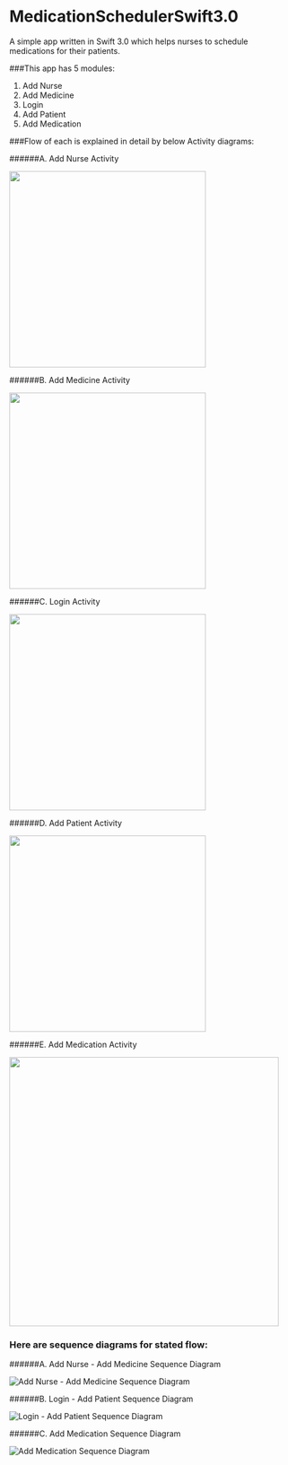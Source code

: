 # MedicationSchedulerSwift3.0
A simple app written in Swift 3.0 which helps nurses to schedule medications for their patients.

###This app has 5 modules:

1. Add Nurse
2. Add Medicine
3. Login
4. Add Patient
5. Add Medication

###Flow of each is explained in detail by below Activity diagrams:

######A. Add Nurse Activity

<img src="https://cloud.githubusercontent.com/assets/959126/18226081/0fde16c2-7220-11e6-867d-84657d0adbfb.png" width="350"/>

######B. Add Medicine Activity

<img src="https://cloud.githubusercontent.com/assets/959126/18226078/0c3127c6-7220-11e6-8268-ba9b5ef14351.png" width="350"/>

######C. Login Activity

<img src="https://cloud.githubusercontent.com/assets/959126/18226075/049c472a-7220-11e6-8f87-a101cf1e2e5c.png" width="350"/>

######D. Add Patient Activity

<img src="https://cloud.githubusercontent.com/assets/959126/18226082/13490c2c-7220-11e6-9406-ac9c2b2493e9.png" width="350"/>

######E. Add Medication Activity

<img src="https://cloud.githubusercontent.com/assets/959126/18226076/09078eaa-7220-11e6-9746-3c8a5f8fa744.png" width="480"/>

### Here are  sequence diagrams for stated flow:

######A. Add Nurse - Add Medicine Sequence Diagram

![Add Nurse - Add Medicine Sequence Diagram](https://cloud.githubusercontent.com/assets/959126/18226197/359572b4-7222-11e6-810e-dd7533a15980.png)

######B. Login - Add Patient Sequence Diagram

![Login - Add Patient Sequence Diagram](https://cloud.githubusercontent.com/assets/959126/18226195/31ad356a-7222-11e6-960a-943aca7b5cb4.png)

######C. Add Medication Sequence Diagram

![Add Medication Sequence Diagram](https://cloud.githubusercontent.com/assets/959126/18226196/33570972-7222-11e6-9978-6749d91d367c.png)
